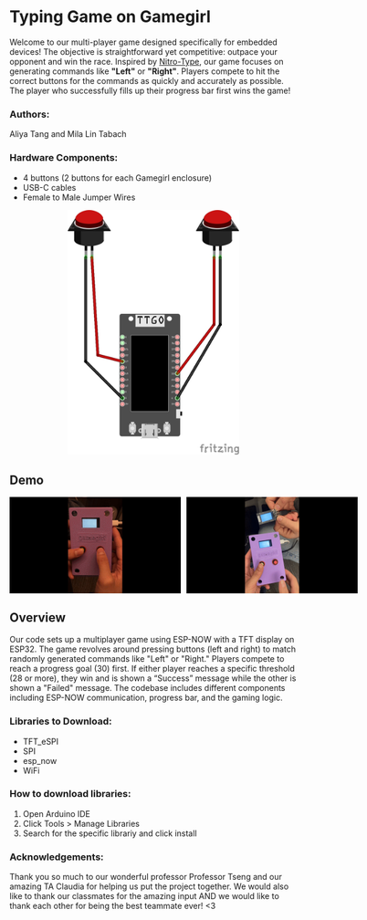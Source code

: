 # Typing Game on Gamegirl

Welcome to our multi-player game designed specifically for embedded devices! The objective is straightforward yet competitive: outpace your opponent and win the race. Inspired by [Nitro-Type](https://www.nitrotype.com), our game focuses on generating commands like **"Left"** or **"Right"**. Players compete to hit the correct buttons for the commands as quickly and accurately as possible. The player who successfully fills up their progress bar first wins the game! 

### Authors: 
Aliya Tang and Mila Lin Tabach 
### Hardware Components: 
- 4 buttons (2 buttons for each Gamegirl enclosure)
- USB-C cables
- Female to Male Jumper Wires

<div align="center">
  <img src="components_picture.jpg" alt="Components Picture" width="300"/>
</div>

## Demo

<div style="display: flex; align-items: center; gap: 10px;">
  <img src="solo_demo.gif" alt="Solo Demo" width="300">
  <img src="duo_demo.gif" alt="Duo Demo" width="300">
</div>


## Overview
Our code sets up a multiplayer game using ESP-NOW with a TFT display on ESP32. The game revolves around pressing buttons (left and right) to match randomly generated commands like "Left" or "Right." Players compete to reach a progress goal (30) first. If either player reaches a specific threshold (28 or more), they win and is shown a “Success” message while the other is shown a "Failed" message. The codebase includes different components including ESP-NOW communication, progress bar, and the gaming logic. 

### Libraries to Download:
- TFT_eSPI 
- SPI
- esp_now
- WiFi

### How to download libraries:

1. Open Arduino IDE
2. Click Tools > Manage Libraries
3. Search for the specific librariy and click install

### Acknowledgements:

Thank you so much to our wonderful professor Professor Tseng and our amazing TA Claudia for helping us put the project together. We would also like to thank our classmates for the amazing input AND we would like to thank each other for being the best teammate ever! <3






